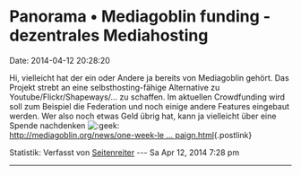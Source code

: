 Panorama • Mediagoblin funding - dezentrales Mediahosting
=========================================================

Date: 2014-04-12 20:28:20

Hi, vielleicht hat der ein oder Andere ja bereits von Mediagoblin
gehört. Das Projekt strebt an eine selbsthosting-fähige Alternative zu
Youtube/Flickr/Shapeways/\... zu schaffen. Im aktuellen Crowdfunding
wird soll zum Beispiel die Federation und noch einige andere Features
eingebaut werden. Wer also noch etwas Geld übrig hat, kann ja vielleicht
über eine Spende nachdenken
![:geek:](http://forum.yacy-websuche.de/images/smilies/icon_e_geek.gif "Geek")\
[http://mediagoblin.org/news/one-week-le \...
paign.html](http://mediagoblin.org/news/one-week-left-on-campaign.html){.postlink}

Statistik: Verfasst von
[Seitenreiter](http://forum.yacy-websuche.de/memberlist.php?mode=viewprofile&u=439)
--- Sa Apr 12, 2014 7:28 pm

------------------------------------------------------------------------
